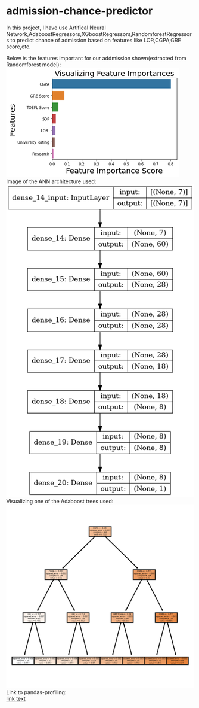 # admission-chance-predictor
In this project, I have use Artifical Neural Network,AdaboostRegressors,XGboostRegressors,RandomforestRegressors to predict chance of admission based on features like LOR,CGPA,GRE score,etc.

Below is the features important for our addmission shown(extracted from Randomforest model):
 <br>
<img src="fe.png" alt="large img">
<br>
 Image of the ANN architecture used:
 <br>
<img src="ann.png" >
<br>
 Visualizing one of the  Adaboost trees used:
 <br>
<img src="adaboost.png" alt="output img">
 Link to pandas-profiling:
 <br>
<a href="url">link text</a>
